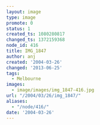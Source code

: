 ```yaml
---
layout: image
type: image
promote: 0
status: 1
created_ts: 1080280817
changed_ts: 1372159368
node_id: 416
title: IMG_1847
author: anj
created: '2004-03-26'
changed: '2013-06-25'
tags:
  - Melbourne
images:
  - image/images/img_1847-416.jpg
url: "/2004/03/26/img_1847/"
aliases:
  - "/node/416/"
date: '2004-03-26'
---
```


